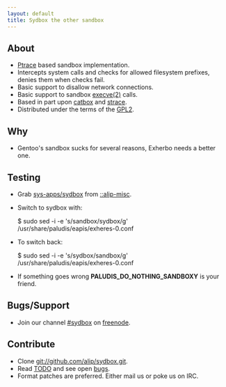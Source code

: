 ```yaml
---
layout: default
title: Sydbox the other sandbox
---
```


## About ##

- [Ptrace](http://linux.die.net/man/2/ptrace) based sandbox implementation.
- Intercepts system calls and checks for allowed filesystem prefixes, denies them when checks fail.
- Basic support to disallow network connections.
- Basic support to sandbox [execve(2)](http://linux.die.net/man/2/execve) calls.
- Based in part upon [catbox](https://svn.uludag.org.tr/uludag/trunk/python-modules/catbox/) and
  [strace](http://sourceforge.net/projects/strace).
- Distributed under the terms of the [GPL2](http://www.gnu.org/licenses/gpl-2.0.html).

## Why ##

- Gentoo's sandbox sucks for several reasons, Exherbo needs a better one.

## Testing ##

- Grab [sys-apps/sydbox](http://git.exherbo.org/summer/packages/sys-apps/sydbox/) from
  [::alip-misc](http://git.exherbo.org/summer/repositories/alip-misc/).
- Switch to sydbox with:

    $ sudo sed -i -e 's/sandbox/sydbox/g' /usr/share/paludis/eapis/exheres-0.conf

- To switch back:

    $ sudo sed -i -e 's/sydbox/sandbox/g' /usr/share/paludis/eapis/exheres-0.conf

- If something goes wrong **PALUDIS\_DO\_NOTHING\_SANDBOXY** is your friend.

## Bugs/Support ##

- Join our channel [#sydbox](irc://irc.freenode.net/sydbox) on [freenode](http://freenode.net/).

## Contribute ##

- Clone [git://github.com/alip/sydbox.git](git://github.com/alip/sydbox.git).
- Read [TODO](http://github.com/alip/sydbox/blob/master/TODO.mkd) and see open [bugs](http://bit.ly/MzeIv).
- Format patches are preferred. Either mail us or poke us on IRC.

<!-- vim: set tw=100 ft=mkd spell spelllang=en sw=4 sts=4 et : -->
